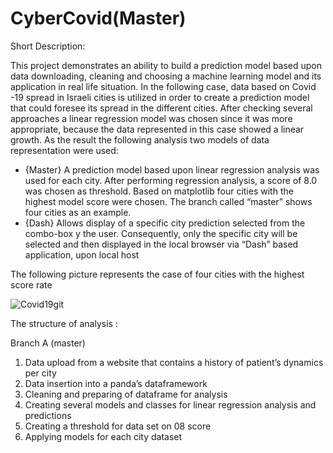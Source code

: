  # CyberCovid(Master)
 
 Short Description:
 
This project demonstrates an ability to build a prediction model based upon data downloading, cleaning and choosing a machine learning model and its application in real life situation.
In the following case, data based on Covid -19 spread in Israeli cities is utilized in order to create a prediction model that could foresee its spread in the different cities.
 After checking several approaches a linear regression model was chosen since it was more appropriate, because the data represented in this case showed a linear growth.
As the result the following analysis two models of data representation were used: 
- {Master} A prediction model based upon linear regression analysis was used for each city. After performing regression analysis, a score of 8.0 was chosen as threshold. Based on matplotlib four cities with the highest model score were chosen. The branch called “master” shows four cities as an example.
-  {Dash} Allows display of a specific city prediction selected from the combo-box y the user.  Consequently, only the specific city will be selected and then displayed in the local browser via “Dash” based application, upon local host


The following picture represents the case of four cities with the highest score rate  

 ![Covid19git](https://user-images.githubusercontent.com/74383608/106588428-708e5880-6553-11eb-8bf9-462a42890218.png)
 
 The structure of analysis :
  
Branch A (master) 
1. Data upload from a website that contains a history of patient’s dynamics per city
2. Data insertion into a panda’s dataframework
3. Cleaning and preparing of dataframe for analysis
4. Creating several models and classes for linear regression analysis and predictions
5. Creating a threshold for data set on 08 score
6. Applying models for each city dataset



